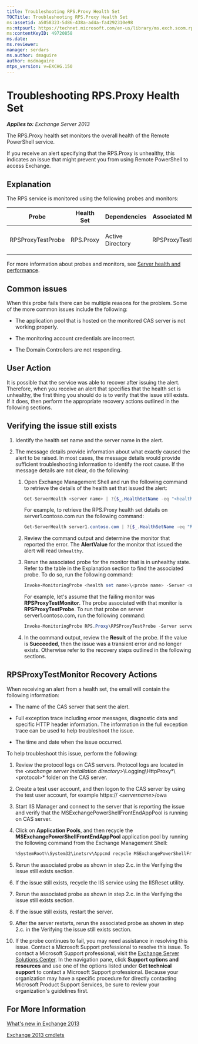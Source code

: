 ```yaml
---
title: Troubleshooting RPS.Proxy Health Set
TOCTitle: Troubleshooting RPS.Proxy Health Set
ms:assetid: a5058323-5d86-438a-ad4a-fa4292310e98
ms:mtpsurl: https://technet.microsoft.com/en-us/library/ms.exch.scom.rps.proxy(v=EXCHG.150)
ms:contentKeyID: 49720858
ms.date:
ms.reviewer:
manager: serdars
ms.author: dmaguire
author: msdmaguire
mtps_version: v=EXCHG.150
---
```


# Troubleshooting RPS.Proxy Health Set

_**Applies to:** Exchange Server 2013_

The RPS.Proxy health set monitors the overall health of the Remote PowerShell service.

If you receive an alert specifying that the RPS.Proxy is unhealthy, this indicates an issue that might prevent you from using Remote PowerShell to access Exchange.

## Explanation

The RPS service is monitored using the following probes and monitors:

<table>
<colgroup>
<col style="width: 25%" />
<col style="width: 25%" />
<col style="width: 25%" />
<col style="width: 25%" />
</colgroup>
<thead>
<tr class="header">
<th>Probe</th>
<th>Health Set</th>
<th>Dependencies</th>
<th>Associated Monitors</th>
</tr>
</thead>
<tbody>
<tr class="odd">
<td><p>RPSProxyTestProbe</p></td>
<td><p>RPS.Proxy</p></td>
<td><p>Active Directory</p></td>
<td><p>RPSProxyTestMonitor</p></td>
</tr>
</tbody>
</table>

For more information about probes and monitors, see [Server health and performance](https://technet.microsoft.com/en-us/library/jj150551\(v=exchg.150\)).

## Common issues

When this probe fails there can be multiple reasons for the problem. Some of the more common issues include the following:

- The application pool that is hosted on the monitored CAS server is not working properly.

- The monitoring account credentials are incorrect.

- The Domain Controllers are not responding.

## User Action

It is possible that the service was able to recover after issuing the alert. Therefore, when you receive an alert that specifies that the health set is unhealthy, the first thing you should do is to verify that the issue still exists. If it does, then perform the appropriate recovery actions outlined in the following sections.

## Verifying the issue still exists

1. Identify the health set name and the server name in the alert.

2. The message details provide information about what exactly caused the alert to be raised. In most cases, the message details would provide sufficient troubleshooting information to identify the root cause. If the message details are not clear, do the following:

   1. Open Exchange Management Shell and run the following command to retrieve the details of the health set that issued the alert:

      ```powershell
      Get-ServerHealth <server name> | ?{$_.HealthSetName -eq "<health set name>"}
      ```

      For example, to retrieve the RPS.Proxy health set details on server1.contoso.com run the following command:

      ```powershell
      Get-ServerHealth server1.contoso.com | ?{$_.HealthSetName -eq "RPS.Proxy"}
      ```

   2. Review the command output and determine the monitor that reported the error. The **AlertValue** for the monitor that issued the alert will read `Unhealthy`.

   3. Rerun the associated probe for the monitor that is in unhealthy state. Refer to the table in the Explanation section to find the associated probe. To do so, run the following command:

      ```powershell
      Invoke-MonitoringProbe <health set name>\<probe name> -Server <server name> | Format-List
      ```

      For example, let's assume that the failing monitor was **RPSProxyTestMonitor**. The probe associated with that monitor is **RPSProxyTestProbe**. To run that probe on server server1.contoso.com, run the following command:

      ```powershell
      Invoke-MonitoringProbe RPS.Proxy\RPSProxyTestProbe -Server server1.contoso.com | Format-List
      ```

   4. In the command output, review the **Result** of the probe. If the value is **Succeeded**, then the issue was a transient error and no longer exists. Otherwise refer to the recovery steps outlined in the following sections.

## RPSProxyTestMonitor Recovery Actions

When receiving an alert from a health set, the email will contain the following information:

- The name of the CAS server that sent the alert.

- Full exception trace including eroor messages, diagnostic data and specific HTTP header information. The information in the full exception trace can be used to help troubleshoot the issue.

- The time and date when the issue occurred.

To help troubleshoot this issue, perform the following:

1. Review the protocol logs on CAS servers. Protocol logs are located in the *\<exchange server installation directory\>*\\Logging\\HttpProxy*\\\<protocol\>* folder on the CAS server.

2. Create a test user account, and then logon to the CAS server by using the test user account, for example https:// *\<servername\>*/owa

3. Start IIS Manager and connect to the server that is reporting the issue and verify that the MSExchangePowerShellFrontEndAppPool is running on CAS server.

4. Click on **Application Pools**, and then recycle the **MSExchangePowerShellFrontEndAppPool** application pool by running the following command from the Exchange Management Shell:

   ```powershell
   %SystemRoot%\System32\inetsrv\Appcmd recycle MSExchangePowerShellFrontEndAppPool
   ```

5. Rerun the associated probe as shown in step 2.c. in the Verifying the issue still exists section.

6. If the issue still exists, recycle the IIS service using the IISReset utility.

7. Rerun the associated probe as shown in step 2.c. in the Verifying the issue still exists section.

8. If the issue still exists, restart the server.

9. After the server restarts, rerun the associated probe as shown in step 2.c. in the Verifying the issue still exists section.

10. If the probe continues to fail, you may need assistance in resolving this issue. Contact a Microsoft Support professional to resolve this issue. To contact a Microsoft Support professional, visit the [Exchange Server Solutions Center](https://go.microsoft.com/fwlink/p/?linkid=180809). In the navigation pane, click **Support options and resources** and use one of the options listed under **Get technical support** to contact a Microsoft Support professional. Because your organization may have a specific procedure for directly contacting Microsoft Product Support Services, be sure to review your organization's guidelines first.

## For More Information

[What's new in Exchange 2013](https://technet.microsoft.com/en-us/library/jj150540\(v=exchg.150\))

[Exchange 2013 cmdlets](https://technet.microsoft.com/en-us/library/bb124413\(v=exchg.150\))
